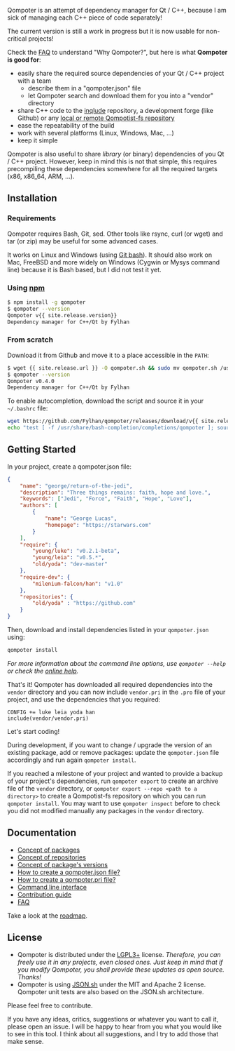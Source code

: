 Qompoter is an attempt of dependency manager for Qt / C++, because I am sick of managing each C++ piece of code separately!

The current version is still a work in progress but it is now usable for non-critical projects!

Check the [FAQ](docs/FAQ.md) to understand "Why Qompoter?", but here is what **Qompoter is good for**:

* easily share the required source dependencies of your Qt / C++ project with a team
  * describe them in a "qompoter.json" file
  * let Qompoter search and download them for you into a "vendor" directory
* share C++ code to the [inqlude](https://inqlude.org/) repository, a development forge (like Github) or any [local or remote Qompotist-fs repository](docs/Repositories.md)
* ease the repeatability of the build
* work with several platforms (Linux, Windows, Mac, ...)
* keep it simple

Qompoter is also useful to share *library* (or binary) dependencies of you Qt / C++ project. However, keep in mind this is not that simple, this requires precompiling these dependencies somewhere for all the required targets (x86, x86_64, ARM, ...).

Installation
-------------

### Requirements

Qompoter requires Bash, Git, sed. Other tools like rsync, curl (or wget) and tar (or zip) may be useful for some advanced cases.

It works on Linux and Windows (using [Git bash](https://git-scm.com/)).
It should also work on Mac, FreeBSD and more widely on Windows (Cygwin or Mysys command line) because it is Bash based, but I did not test it yet.

### Using [npm](https://www.npmjs.com/)

```bash
$ npm install -g qompoter
$ qompoter --version
Qompoter v{{ site.release.version}}
Dependency manager for C++/Qt by Fylhan
```

### From scratch

Download it from Github and move it to a place accessible in the `PATH`:

```bash
$ wget {{ site.release.url }} -O qompoter.sh && sudo mv qompoter.sh /usr/bin/qompoter
$ qompoter --version
Qompoter v0.4.0
Dependency manager for C++/Qt by Fylhan
```

To enable autocompletion, download the script and source it in your `~/.bashrc` file:

```bash
wget https://github.com/Fylhan/qompoter/releases/download/v{{ site.release.version}}/qompoter_bash_completion.sh -O qompoter_bash_completion.sh && sudo mv qompoter_bash_completion.sh /usr/share/bash-completion/completions/qompoter
echo "test [ -f /usr/share/bash-completion/completions/qompoter ]; source /usr/share/bash-completion/completions/qompoter" >> ~/.bashrc
```

Getting Started
-------------

In your project, create a qompoter.json file:

```json
{
    "name": "george/return-of-the-jedi",
    "description": "Three things remains: faith, hope and love.",
    "keywords": ["Jedi", "Force", "Faith", "Hope", "Love"],
    "authors": [
        {
            "name": "George Lucas",
            "homepage": "https://starwars.com"
        }
    ],
    "require": {
        "young/luke": "v0.2.1-beta",
        "young/leia": "v0.5.*",
        "old/yoda": "dev-master"
    },
    "require-dev": {
        "milenium-falcon/han": "v1.0"
    },
    "repositories": {
        "old/yoda" : "https://github.com"
    }
}
```

Then, download and install dependencies listed in your `qompoter.json` using:

```bash
qompoter install
```

*For more information about the command line options, use `qompoter --help` or check the [online help](docs/Command-line.md).*

That's it! Qompoter has downloaded all required dependencies into the `vendor` directory and you can now include `vendor.pri` in the `.pro` file of your project, and use the dependencies that you required:

```qmake
CONFIG += luke leia yoda han
include(vendor/vendor.pri)
```

Let's start coding!

During development, if you want to change / upgrade the version of an existing package, add or remove packages: update the `qompoter.json` file accordingly and run again `qompoter install`.

If you reached a milestone of your project and wanted to provide a backup of your project's dependencies, run `qompoter export` to create an archive file of the `vendor` directory, or `qompoter export --repo <path to a directory>` to create a Qompotist-fs repository on which you can run `qompoter install`. You may want to use `qompoter inspect` before to check you did not modified manually any packages in the `vendor` directory.

Documentation
-------------

* [Concept of packages](docs/Packages.md)
* [Concept of repositories](docs/Repositories.md)
* [Concept of package's versions](docs/Qompoter-json-file.md#require)
* [How to create a qompoter.json file?](docs/Qompoter-json-file.md)
* [How to create a qompoter.pri file?](docs/Qompoter-pri-file.md)
* [Command line interface](docs/Command-line.md)
* [Contribution guide](docs/Contribution-guide.md)
* [FAQ](docs/FAQ.md)

Take a look at the [roadmap](docs/ROADMAP.md).

License
-------------

* Qompoter is distributed under the [LGPL3+](docs/LICENSE) license. *Therefore, you can freely use it in any projects, even closed ones. Just keep in mind that if you modify Qompoter, you shall provide these updates as open source. Thanks!*
* Qompoter is using [JSON.sh](https://github.com/dominictarr/JSON.sh) under the MIT and Apache 2 license. Qompoter unit tests are also based on the JSON.sh architecture.

Please feel free to contribute.

If you have any ideas, critics, suggestions or whatever you want to call it, please open an issue. I will be happy to hear from you what you would like to see in this tool. I think about all suggestions, and I try to add those that make sense.
